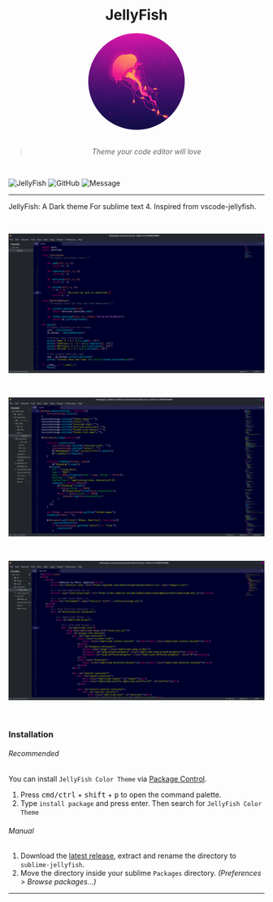 <div align="center">

# JellyFish

<img src="https://raw.githubusercontent.com/anubhavkrishna1/sublime-jellyfish/main/images/jellyfish.png" height="190px" width="190px" style="border-radius:50%;">

<br>
<br>

> _Theme your code editor will love_

<br>

</div>


![JellyFish](https://img.shields.io/badge/Theme-JellyFish-%23ff0055)
![GitHub](https://img.shields.io/github/license/anubhavkrishna1/sublime-jellyfish?color=%23ff0055&label=License&logo=License&style=flat)
![Message](https://img.shields.io/badge/I%20%E2%9D%A4%20-OpenSource-%23ff0055)

---
JellyFish: A Dark theme For sublime text 4. Inspired from vscode-jellyfish.
<br>

<br>

![Preview](https://raw.githubusercontent.com/anubhavkrishna1/sublime-jellyfish/main/images/Preview1.png)

<br>

![Preview](https://raw.githubusercontent.com/anubhavkrishna1/sublime-jellyfish/main/images/Preview2.png)

<br>

![Preview](https://raw.githubusercontent.com/anubhavkrishna1/sublime-jellyfish/main/images/Preview3.png)

<br>

### Installation

###### Recommended

You can install `JellyFish Color Theme` via [Package Control](https://packagecontrol.io/).

1. Press <kbd>cmd/ctrl</kbd> + <kbd>shift</kbd> + <kbd>p</kbd> to open the command palette.
2. Type `install package` and press enter. Then search for `JellyFish Color Theme`

###### Manual

1. Download the [latest release](https://github.com/anubhavkrishna1/sublime-jellyfish/releases/latest), extract and rename the directory to `sublime-jellyfish`.
2. Move the directory inside your sublime `Packages` directory. *(Preferences > Browse packages...)*

---